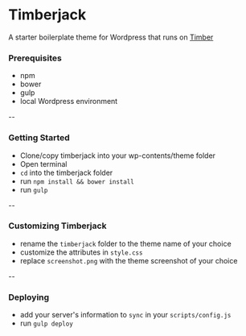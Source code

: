 # Timberjack
A starter boilerplate theme for Wordpress that runs on [Timber](https://github.com/jarednova/timber)

### Prerequisites
- npm
- bower
- gulp
- local Wordpress environment

--

### Getting Started
- Clone/copy timberjack into your wp-contents/theme folder
- Open terminal
- ```cd``` into the timberjack folder
- run ```npm install && bower install```
- run ```gulp```

--

### Customizing Timberjack
- rename the ```timberjack``` folder to the theme name of your choice
- customize the attributes in ```style.css```
- replace ```screenshot.png``` with the theme screenshot of your choice

--

### Deploying
- add your server's information to ```sync``` in your ```scripts/config.js```
- run ```gulp deploy```
